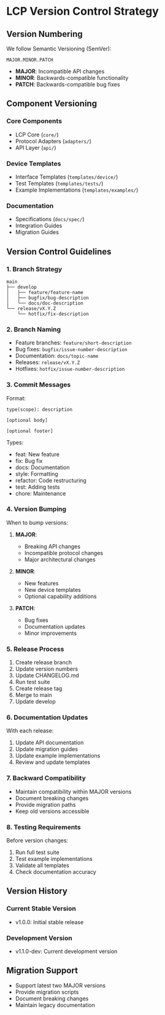 # LCP Version Control Strategy

## Version Numbering

We follow Semantic Versioning (SemVer):

```
MAJOR.MINOR.PATCH
```

- **MAJOR**: Incompatible API changes
- **MINOR**: Backwards-compatible functionality
- **PATCH**: Backwards-compatible bug fixes

## Component Versioning

### Core Components
- LCP Core (`core/`)
- Protocol Adapters (`adapters/`)
- API Layer (`api/`)

### Device Templates
- Interface Templates (`templates/device/`)
- Test Templates (`templates/tests/`)
- Example Implementations (`templates/examples/`)

### Documentation
- Specifications (`docs/spec/`)
- Integration Guides
- Migration Guides

## Version Control Guidelines

### 1. Branch Strategy

```
main
├── develop
│   ├── feature/feature-name
│   ├── bugfix/bug-description
│   └── docs/doc-description
└── release/vX.Y.Z
    └── hotfix/fix-description
```

### 2. Branch Naming

- Feature branches: `feature/short-description`
- Bug fixes: `bugfix/issue-number-description`
- Documentation: `docs/topic-name`
- Releases: `release/vX.Y.Z`
- Hotfixes: `hotfix/issue-number-description`

### 3. Commit Messages

Format:
```
type(scope): description

[optional body]

[optional footer]
```

Types:
- feat: New feature
- fix: Bug fix
- docs: Documentation
- style: Formatting
- refactor: Code restructuring
- test: Adding tests
- chore: Maintenance

### 4. Version Bumping

When to bump versions:

1. **MAJOR**:
   - Breaking API changes
   - Incompatible protocol changes
   - Major architectural changes

2. **MINOR**:
   - New features
   - New device templates
   - Optional capability additions

3. **PATCH**:
   - Bug fixes
   - Documentation updates
   - Minor improvements

### 5. Release Process

1. Create release branch
2. Update version numbers
3. Update CHANGELOG.md
4. Run test suite
5. Create release tag
6. Merge to main
7. Update develop

### 6. Documentation Updates

With each release:
1. Update API documentation
2. Update migration guides
3. Update example implementations
4. Review and update templates

### 7. Backward Compatibility

- Maintain compatibility within MAJOR versions
- Document breaking changes
- Provide migration paths
- Keep old versions accessible

### 8. Testing Requirements

Before version changes:
1. Run full test suite
2. Test example implementations
3. Validate all templates
4. Check documentation accuracy

## Version History

### Current Stable Version
- v1.0.0: Initial stable release

### Development Version
- v1.1.0-dev: Current development version

## Migration Support

- Support latest two MAJOR versions
- Provide migration scripts
- Document breaking changes
- Maintain legacy documentation 
